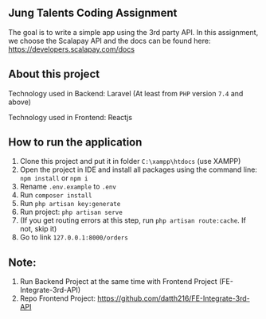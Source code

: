 ## Jung Talents Coding Assignment

The goal is to write a simple app using the 3rd party API. In this assignment, we choose the Scalapay API and the docs can be found here: https://developers.scalapay.com/docs

## About this project

Technology used in Backend: Laravel (At least from `PHP` version `7.4` and above)

Technology used in Frontend: Reactjs

## How to run the application

1. Clone this project and put it in folder `C:\xampp\htdocs` (use XAMPP)
2. Open the project in IDE and install all packages using the command line: `npm install` or `npm i`
3. Rename `.env.example` to `.env`
4. Run `composer install`
5. Run `php artisan key:generate`
7. Run project: `php artisan serve`
6. (If you get routing errors at this step, run `php artisan route:cache`. If not, skip it)
8. Go to link `127.0.0.1:8000/orders`

## Note: 
1. Run Backend Project at the same time with Frontend Project (FE-Integrate-3rd-API)
2. Repo Frontend Project: https://github.com/datth216/FE-Integrate-3rd-API
